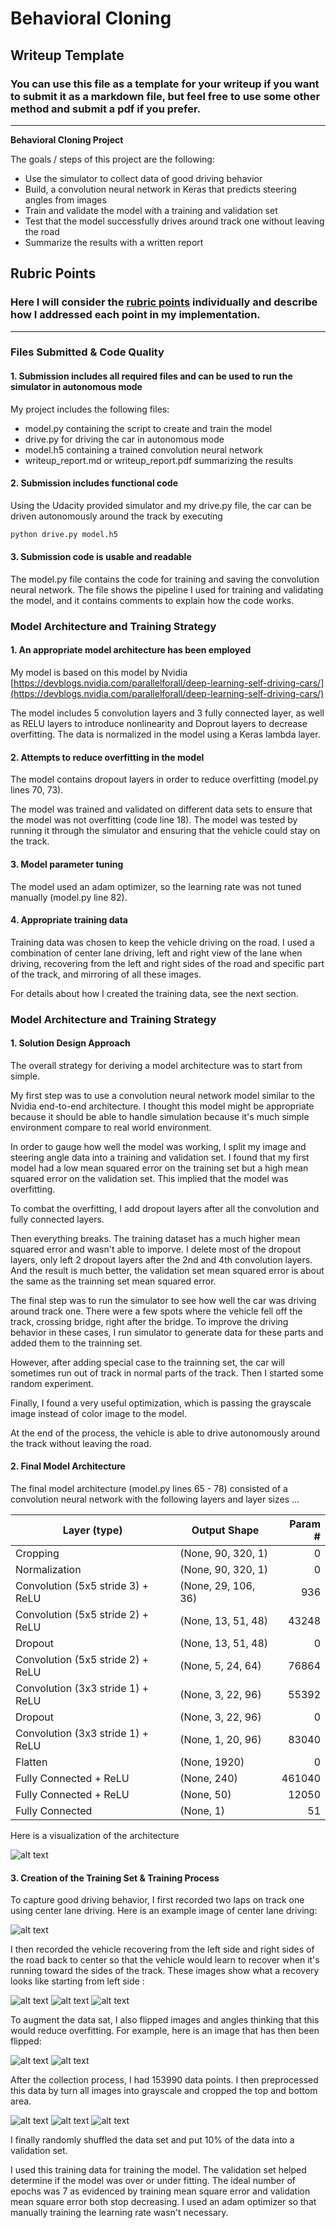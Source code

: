 # **Behavioral Cloning** 

## Writeup Template

### You can use this file as a template for your writeup if you want to submit it as a markdown file, but feel free to use some other method and submit a pdf if you prefer.

---

**Behavioral Cloning Project**

The goals / steps of this project are the following:
* Use the simulator to collect data of good driving behavior
* Build, a convolution neural network in Keras that predicts steering angles from images
* Train and validate the model with a training and validation set
* Test that the model successfully drives around track one without leaving the road
* Summarize the results with a written report


[//]: # (Image References)

[image1]: ./examples/model.png "Model Visualization"
[center]: ./examples/center.jpg "Grayscaling"
[gray1]: ./examples/gray1.jpg "Recovery Image"
[gray2]: ./examples/gray2.jpg "Recovery Image"
[crop]: ./examples/crop.jpg "Recovery Image"
[mirror1]: ./examples/mirror1.jpg "Recovery Image"
[mirror2]: ./examples/mirror2.jpg "Normal Image"
[recover1]: ./examples/recover1.jpg "Normal Image"
[recover2]: ./examples/recover2.jpg "Normal Image"
[recover3]: ./examples/recover3.jpg "Normal Image"

## Rubric Points
### Here I will consider the [rubric points](https://review.udacity.com/#!/rubrics/432/view) individually and describe how I addressed each point in my implementation.  

---
### Files Submitted & Code Quality

#### 1. Submission includes all required files and can be used to run the simulator in autonomous mode

My project includes the following files:
* model.py containing the script to create and train the model
* drive.py for driving the car in autonomous mode
* model.h5 containing a trained convolution neural network 
* writeup_report.md or writeup_report.pdf summarizing the results

#### 2. Submission includes functional code
Using the Udacity provided simulator and my drive.py file, the car can be driven autonomously around the track by executing 
```sh
python drive.py model.h5
```

#### 3. Submission code is usable and readable

The model.py file contains the code for training and saving the convolution neural network. The file shows the pipeline I used for training and validating the model, and it contains comments to explain how the code works.

### Model Architecture and Training Strategy

#### 1. An appropriate model architecture has been employed

My model is based on this model by Nvidia [https://devblogs.nvidia.com/parallelforall/deep-learning-self-driving-cars/](https://devblogs.nvidia.com/parallelforall/deep-learning-self-driving-cars/) 

The model includes 5 convolution layers and 3 fully connected layer, as well as RELU layers to introduce nonlinearity and Doprout layers to decrease overfitting. The data is normalized in the model using a Keras lambda layer. 

#### 2. Attempts to reduce overfitting in the model

The model contains dropout layers in order to reduce overfitting (model.py lines 70, 73). 

The model was trained and validated on different data sets to ensure that the model was not overfitting (code line 18). The model was tested by running it through the simulator and ensuring that the vehicle could stay on the track.

#### 3. Model parameter tuning

The model used an adam optimizer, so the learning rate was not tuned manually (model.py line 82).

#### 4. Appropriate training data

Training data was chosen to keep the vehicle driving on the road. I used a combination of center lane driving, left and right view of the lane when driving, recovering from the left and right sides of the road and specific part of the track, and mirroring of all these images.

For details about how I created the training data, see the next section. 

### Model Architecture and Training Strategy

#### 1. Solution Design Approach

The overall strategy for deriving a model architecture was to start from simple.

My first step was to use a convolution neural network model similar to the Nvidia end-to-end architecture. I thought this model might be appropriate because it should be able to handle simulation because it's much simple environment compare to real world environment.

In order to gauge how well the model was working, I split my image and steering angle data into a training and validation set. I found that my first model had a low mean squared error on the training set but a high mean squared error on the validation set. This implied that the model was overfitting. 

To combat the overfitting, I add dropout layers after all the convolution and fully connected layers.

Then everything breaks. The training dataset has a much higher mean squared error and wasn't able to imporve. I delete most of the dropout layers, only left 2 dropout layers after the 2nd and 4th convolution layers. And the result is much better, the validation set mean squared error is about the same as the trainning set mean squared error.

The final step was to run the simulator to see how well the car was driving around track one. There were a few spots where the vehicle fell off the track, crossing bridge, right after the bridge. To improve the driving behavior in these cases, I run simulator to generate data for these parts and added them to the trainning set.

However, after adding special case to the trainning set, the car will sometimes run out of track in normal parts of the track. Then I started some random experiment.

Finally, I found a very useful optimization, which is passing the grayscale image instead of color image to the model.

At the end of the process, the vehicle is able to drive autonomously around the track without leaving the road.

#### 2. Final Model Architecture

The final model architecture (model.py lines 65 - 78) consisted of a convolution neural network with the following layers and layer sizes ...

| Layer (type)                      | Output Shape          | Param #     
| --------------------------------- | --------------------- | -----------: 
| Cropping                          | (None, 90, 320, 1)    | 0           
| Normalization                     | (None, 90, 320, 1)    | 0           
| Convolution (5x5 stride 3) + ReLU | (None, 29, 106, 36)   | 936         
| Convolution (5x5 stride 2) + ReLU | (None, 13, 51, 48)    | 43248       
| Dropout                           | (None, 13, 51, 48)    | 0           
| Convolution (5x5 stride 2) + ReLU | (None, 5, 24, 64)     | 76864       
| Convolution (3x3 stride 1) + ReLU | (None, 3, 22, 96)     | 55392       
| Dropout                           | (None, 3, 22, 96)     | 0           
| Convolution (3x3 stride 1) + ReLU | (None, 1, 20, 96)     | 83040       
| Flatten                           | (None, 1920)          | 0           
| Fully Connected + ReLU            | (None, 240)           | 461040      
| Fully Connected + ReLU            | (None, 50)            | 12050       
| Fully Connected                   | (None, 1)             | 51          

Here is a visualization of the architecture

![alt text][image1]

#### 3. Creation of the Training Set & Training Process

To capture good driving behavior, I first recorded two laps on track one using center lane driving. Here is an example image of center lane driving:

![alt text][center]

I then recorded the vehicle recovering from the left side and right sides of the road back to center so that the vehicle would learn to recover when it's running toward the sides of the track. These images show what a recovery looks like starting from left side :

![alt text][recover1]
![alt text][recover2]
![alt text][recover3]

[comment]: <> (Then I repeated this process on track two in order to get more data points.)

To augment the data sat, I also flipped images and angles thinking that this would reduce overfitting. For example, here is an image that has then been flipped:

![alt text][mirror1]
![alt text][mirror2]

After the collection process, I had 153990 data points. I then preprocessed this data by turn all images into grayscale and cropped the top and bottom area.

![alt text][gray1]
![alt text][gray2]
![alt text][crop]

I finally randomly shuffled the data set and put 10% of the data into a validation set.

I used this training data for training the model. The validation set helped determine if the model was over or under fitting. The ideal number of epochs was 7 as evidenced by training mean square error and validation mean square error both stop decreasing. I used an adam optimizer so that manually training the learning rate wasn't necessary.
